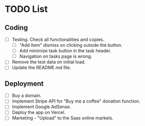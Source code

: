 # TODO List

## Coding

- [ ] Testing. Check all functionalities and copies.
  - [ ] "Add Item" dismiss on clicking outside the button.
  - [ ] Add minimize task button in the task header.
  - [ ] Navigation on tasks page is wrong.
- [ ] Remove the test data on initial load.
- [ ] Update the README.md file.

## Deployment

- [ ] Buy a domain.
- [ ] Implement Stripe API for "Buy me a coffee" donation function.
- [ ] Implement Google AdSense.
- [ ] Deploy the app on Vercel.
- [ ] Marketing - "Upload" to the Saas online markets.
